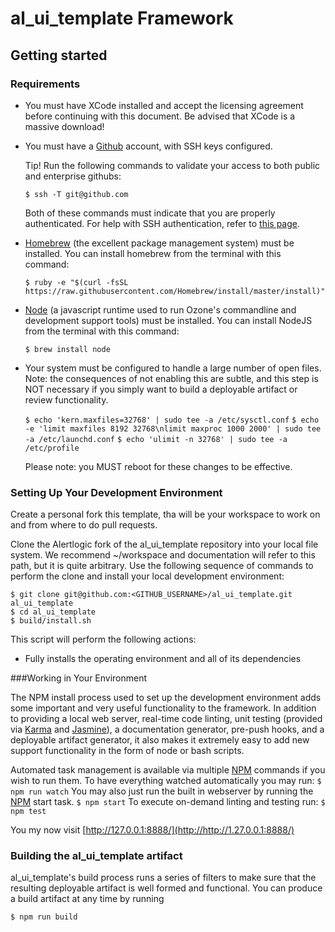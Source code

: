 # al_ui_template Framework

## Getting started  

### Requirements

- You must have XCode installed and accept the licensing agreement before continuing with this document.  Be advised that XCode is a massive download!
- You must have a [Github](https://github.com/) account, with SSH keys configured.

    Tip!  Run the following commands to validate your access to both public and enterprise githubs:

    ```$ ssh -T git@github.com```

    Both of these commands must indicate that you are properly authenticated.  For help with SSH authentication, refer to [this page](https://help.github.com/articles/generating-ssh-keys/).

- [Homebrew](http://brew.sh) (the excellent package management system) must be installed.  You can install homebrew from the terminal with this command:

    ```$ ruby -e "$(curl -fsSL https://raw.githubusercontent.com/Homebrew/install/master/install)"```  

- [Node](http://nodejs.org/) (a javascript runtime used to run Ozone's commandline and development support tools) must be installed.  You can install NodeJS from the terminal with this command:

    ```$ brew install node```  

- Your system must be configured to handle a large number of open files.  Note: the consequences of not enabling this are subtle, and this step is NOT necessary if you simply want to build a deployable artifact or review functionality.  

    ```$ echo 'kern.maxfiles=32768' | sudo tee -a /etc/sysctl.conf```
    ```$ echo -e 'limit maxfiles 8192 32768\nlimit maxproc 1000 2000' | sudo tee -a /etc/launchd.conf```
    ```$ echo 'ulimit -n 32768' | sudo tee -a /etc/profile```

    Please note: you MUST reboot for these changes to be effective.

### Setting Up Your Development Environment

Create a personal fork this template, tha will be your workspace to work on and from where to do pull requests.

Clone the Alertlogic fork of the al_ui_template repository into your local file system.  We recommend ~/workspace and documentation will refer to this path, but it is quite arbitrary.  Use the following sequence of commands to perform the clone and install your local development environment:

    $ git clone git@github.com:<GITHUB_USERNAME>/al_ui_template.git al_ui_template
    $ cd al_ui_template
    $ build/install.sh

This script will perform the following actions:

- Fully installs the operating environment and all of its dependencies

###Working in Your Environment  

The NPM install process used to set up the development environment adds some important and very useful functionality to the framework.  In addition to providing a local web server, real-time code linting, unit testing (provided via [Karma](http://karma-runner.github.io/0.13/index.html) and [Jasmine](http://jasmine.github.io/2.0/introduction.html)), a documentation generator, pre-push hooks, and a deployable artifact generator, it also makes it extremely easy to add new support functionality in the form of node or bash scripts.

Automated task management is available via multiple [NPM](https://www.npmjs.org/) commands if you wish to run them.  To have everything watched automatically you may run:
 ```$ npm run watch```
 You may also just run the built in webserver by running the [NPM](https://www.npmjs.org/) start task.
 ```$ npm start```
 To execute on-demand linting and testing run:
 ```$ npm test```

You my now visit [http://127.0.0.1:8888/](http://http://1.27.0.0.1:8888/)  

### Building the al_ui_template artifact

al_ui_template's build process runs a series of filters to make sure that the resulting deployable artifact is well formed and functional.  You can produce a build artifact at any time by running

```$ npm run build```
